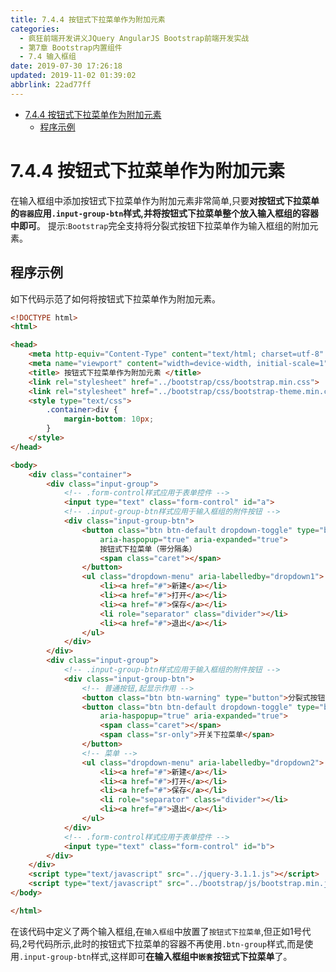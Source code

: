 ```yaml
---
title: 7.4.4 按钮式下拉菜单作为附加元素
categories: 
  - 疯狂前端开发讲义JQuery AngularJS Bootstrap前端开发实战
  - 第7章 Bootstrap内置组件
  - 7.4 输入框组
date: 2019-07-30 17:26:18
updated: 2019-11-02 01:39:02
abbrlink: 22ad77ff
---
```

- [7.4.4 按钮式下拉菜单作为附加元素](/ReadingNotes/22ad77ff/#7-4-4-按钮式下拉菜单作为附加元素)
    - [程序示例](/ReadingNotes/22ad77ff/#程序示例)

<!--more-->
<script src="https://cdn.bootcss.com/jquery/3.4.0/jquery.slim.min.js"></script>
<script>$(document).ready(function () {$(".post-body > ul:nth-child(1)").hide();});</script>

<!--end-->
<!--SSTStart-->
# 7.4.4 按钮式下拉菜单作为附加元素 #
在输入框组中添加按钮式下拉菜单作为附加元素非常简单,只要**对按钮式下拉菜单的`容器`应用`.input-group-btn`样式,并将按钮式下拉菜单整个放入输入框组的容器中即可**。
提示:`Bootstrap`完全支持将分裂式按钮下拉菜单作为输入框组的附加元素。
## 程序示例 ##
如下代码示范了如何将按钮式下拉菜单作为附加元素。
```html
<!DOCTYPE html>
<html>

<head>
	<meta http-equiv="Content-Type" content="text/html; charset=utf-8" />
	<meta name="viewport" content="width=device-width, initial-scale=1">
	<title> 按钮式下拉菜单作为附加元素 </title>
	<link rel="stylesheet" href="../bootstrap/css/bootstrap.min.css">
	<link rel="stylesheet" href="../bootstrap/css/bootstrap-theme.min.css">
	<style type="text/css">
		.container>div {
			margin-bottom: 10px;
		}
	</style>
</head>

<body>
	<div class="container">
		<div class="input-group">
			<!-- .form-control样式应用于表单控件 -->
			<input type="text" class="form-control" id="a">
			<!-- .input-group-btn样式应用于输入框组的附件按钮 -->
			<div class="input-group-btn">
				<button class="btn btn-default dropdown-toggle" type="button" id="dropdown1" data-toggle="dropdown"
					aria-haspopup="true" aria-expanded="true">
					按钮式下拉菜单（带分隔条）
					<span class="caret"></span>
				</button>
				<ul class="dropdown-menu" aria-labelledby="dropdown1">
					<li><a href="#">新建</a></li>
					<li><a href="#">打开</a></li>
					<li><a href="#">保存</a></li>
					<li role="separator" class="divider"></li>
					<li><a href="#">退出</a></li>
				</ul>
			</div>
		</div>
		<div class="input-group">
			<!-- .input-group-btn样式应用于输入框组的附件按钮 -->
			<div class="input-group-btn">
				<!-- 普通按钮,起显示作用 -->
				<button class="btn btn-warning" type="button">分裂式按钮下拉菜单（带分隔条）</button>
				<button class="btn btn-default dropdown-toggle" type="button" id="dropdown2" data-toggle="dropdown"
					aria-haspopup="true" aria-expanded="true">
					<span class="caret"></span>
					<span class="sr-only">开关下拉菜单</span>
				</button>
				<!-- 菜单 -->
				<ul class="dropdown-menu" aria-labelledby="dropdown2">
					<li><a href="#">新建</a></li>
					<li><a href="#">打开</a></li>
					<li><a href="#">保存</a></li>
					<li role="separator" class="divider"></li>
					<li><a href="#">退出</a></li>
				</ul>
			</div>
			<!-- .form-control样式应用于表单控件 -->
			<input type="text" class="form-control" id="b">
		</div>
	</div>
	<script type="text/javascript" src="../jquery-3.1.1.js"></script>
	<script type="text/javascript" src="../bootstrap/js/bootstrap.min.js"></script>
</body>

</html>
```
在该代码中定义了两个输入框组,在`输入框组`中放置了`按钮式下拉菜单`,但正如1号代码,2号代码所示,此时的按钮式下拉菜单的容器不再使用`.btn-group`样式,而是使用`.input-group-btn`样式,这样即可**在输入框组中`嵌套`按钮式下拉菜单**了。
<!--SSTStop-->

